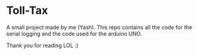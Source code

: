 # Toll-Tax



A small project made by me (Yash).
This repo contains all the code for the serial logging and the code used for the arduino UNO.


Thank you for reading LOL :)
